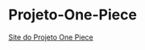 # Projeto-One-Piece
<a href="https://caetano346.github.io/Projeto-One-Piece/">Site do Projeto One Piece</a>
